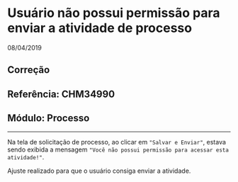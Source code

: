 # Usuário não possui permissão para enviar a atividade de processo
08/04/2019
## Correção
## Referência: CHM34990
## Módulo: Processo
***

Na tela de solicitação de processo, ao clicar em `"Salvar e Enviar"`, estava sendo exibida a mensagem `"Você não possui permissão para acessar esta atividade!"`.

Ajuste realizado para que o usuário consiga enviar a atividade.